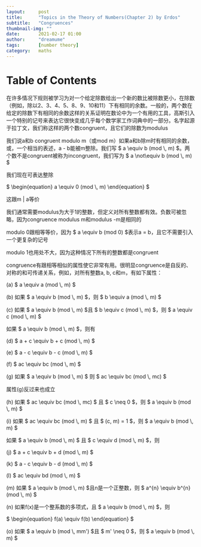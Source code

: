 ```yaml
---
layout:     post
title:      "Topics in the Theory of Numbers(Chapter 2) by Erdos"
subtitle:   "Congruences"
thumbnail-img: ""
date:       2021-02-17 01:00
author:     "dreamume"
tags: 		[number theory]
category:   maths
---
```

<head>
    <script src="https://cdn.mathjax.org/mathjax/latest/MathJax.js?config=TeX-AMS-MML_HTMLorMML" type="text/javascript"></script>
    <script type="text/x-mathjax-config">
        MathJax.Hub.Config({
            tex2jax: {
            skipTags: ['script', 'noscript', 'style', 'textarea', 'pre'],
            inlineMath: [['$','$']]
            }
        });
    </script>
</head>

# Table of Contents



在许多情况下规则被学习为对一个给定除数给出一个新的数比被除数更小，在除数（例如，除以2、3、4、5、8、9、10和11）下有相同的余数。一般的，两个数在给定的除数下有相同的余数这样的关系证明在数论中为一个有用的工具，高斯引入一个特别的记号来表达它很快变成几乎每个数学家工作词典中的一部分。名字起源于拉丁文，我们称这样的两个数congruent，且它们的除数为modulus

我们说a和b congruent modulo m（或mod m）如果a和b除m时有相同的余数，或，一个相当的表述，a - b能被m整除。我们写 $ a \\equiv b (mod \\, m) $。两个数不是congruent被称为incongruent，我们写为 $ a \\not\\equiv b (mod \\, m) $

我们现在可表达整除

$ \\begin{equation} a \\equiv 0 (mod \\, m) \\end{equation} $

这跟m \| a等价

我们通常需要modulus为大于1的整数，但定义对所有整数都有效。负数可被忽略，因为congruence modulus m和modulus -m是相同的

modulo 0跟相等等价，因为 $ a \\equiv b (mod 0) $表示a = b，且它不需要引入一个更复杂的记号

modulo 1也用处不大，因为这种情况下所有的整数都是congruent

congruence有跟相等相似的属性使它非常有用。很明显congruence是自反的、对称的和可传递关系，例如，对所有整数a, b, c和m，有如下属性：

(a) $ a \\equiv a (mod \\, m) $

(b) 如果 $ a \\equiv b (mod \\, m) $，则 $ b \\equiv a (mod \\, m) $

(c) 如果 $ a \\equiv b (mod \\, m) $且 $ b \\equiv c (mod \\, m) $，则 $ a \\equiv c (mod \\, m) $

如果 $ a \\equiv b (mod \\, m) $，则有

(d) $ a + c \\equiv b + c (mod \\, m) $

(e) $ a - c \\equiv b - c (mod \\, m) $

(f) $ ac \\equiv bc (mod \\, m) $

(g) 如果 $ a \\equiv b (mod \\, m) $ 则 $ ac \\equiv bc (mod \\, mc) $

属性(g)反过来也成立

(h) 如果 $ ac \\equiv bc (mod \\, mc) $ 且 $ c \\neq 0 $，则 $ a \\equiv b (mod \\, m) $

(i) 如果 $ ac \\equiv bc (mod \\, m) $ 且 $ (c, m) = 1 $，则 $ a \\equiv b (mod \\, m) $

如果 $ a \\equiv b (mod \\, m) $ 且 $ c \\equiv d (mod \\, m) $，则

(j) $ a + c \\equiv b + d (mod \\, m) $

(k) $ a - c \\equiv b - d (mod \\, m) $

(l) $ ac \\equiv bd (mod \\, m) $

(m) 如果 $ a \\equiv b (mod \\, m) $且n是一个正整数，则 $ a^{n} \\equiv b^{n} (mod \\, m) $

(n) 如果f(x)是一个整系数的多项式，且 $ a \\equiv b (mod \\, m) $，则

$ \\begin{equation} f(a) \\equiv f(b) \\end{equation} $

(o) 如果 $ a \\equiv b (mod \\, mm') $且 $ m' \\neq 0 $，则 $ a \\equiv b (mod \\, m) $


